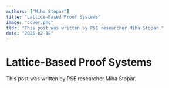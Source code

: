 ```yaml
---
authors: ["Miha Stopar"]
title: "Lattice-Based Proof Systems"
image: "cover.png"
tldr: "This post was written by PSE researcher Miha Stopar."
date: "2025-02-18"
---
```


# Lattice-Based Proof Systems

This post was written by PSE researcher Miha Stopar.
